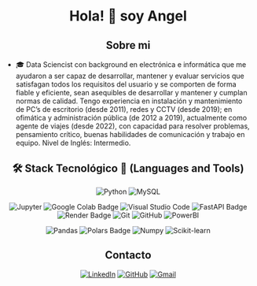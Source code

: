 <div align="center">
  <h1>Hola! 👋 soy Angel</h1>
</div>
<div align="center">
<h2>Sobre mi</h2> 
</div>

- 🎓 Data Sciencist con background en electrónica e informática que me ayudaron a ser capaz de desarrollar, mantener y evaluar servicios que satisfagan todos los requisitos del usuario y se comporten de forma fiable y eficiente, sean asequibles de desarrollar y mantener y cumplan normas de calidad. Tengo experiencia en instalación y mantenimiento de PC’s de escritorio (desde 2011), redes y CCTV (desde 2019); en ofimática y administración pública (de 2012 a 2019), actualmente como agente de viajes (desde 2022), con capacidad para resolver problemas, pensamiento crítico, buenas habilidades de comunicación y trabajo en equipo. Nivel de Inglés: Intermedio.

<div align="center">
<h2> 🛠 Stack Tecnológico 💼 (Languages and Tools)</h2>

![Python](https://img.shields.io/badge/Python-3776AB?style=flat&logo=python&logoColor=white)
![MySQL](https://img.shields.io/badge/MySQL-4479A1?style=flat-square&logo=MySQL&logoColor=white)

![Jupyter](https://img.shields.io/badge/Jupyter-F37626?style=flat-square&logo=Jupyter&logoColor=white)
![Google Colab Badge](https://img.shields.io/badge/Google%20Colab-F9AB00?logo=googlecolab&logoColor=fff&style=flat)
![Visual Studio Code](https://img.shields.io/badge/Visual%20Studio%20Code-007ACC?style=flat-square&logo=visual-studio-code&logoColor=white)
![FastAPI Badge](https://img.shields.io/badge/FastAPI-009688?logo=fastapi&logoColor=fff&style=flat)
![Render Badge](https://img.shields.io/badge/Render-46E3B7?logo=render&logoColor=000&style=flat)
![Git](https://img.shields.io/badge/Git-F05032?style=flat-square&logo=git&logoColor=white)
![GitHub](https://img.shields.io/badge/GitHub-181717?style=flat-square&logo=github&logoColor=white)
![PowerBI](https://img.shields.io/badge/PowerBI-F2C811?style=flat-square&logo=PowerBI&logoColor=white)

![Pandas](https://img.shields.io/badge/Pandas-150458?style=flat-square&logo=pandas&logoColor=white)
![Polars Badge](https://img.shields.io/badge/Polars-CD792C?logo=polars&logoColor=fff&style=flat)
![Numpy](https://img.shields.io/badge/Numpy-013243?style=flat-square&logo=Numpy&logoColor=white)
![Scikit-learn](https://img.shields.io/badge/ScikitLearn-F7931E?style=flat-square&logo=Scikit-learn&logoColor=white)

</div>
<div align="center">
<h2> Contacto</h2>

[![LinkedIn](https://img.shields.io/badge/linkedin-%231DA1F2.svg?style=for-the-badge&logo=linkedin&logoColor=white)](https://www.linkedin.com/in/angelprieto92/)
[![GitHub](https://img.shields.io/badge/github-%2300acee.svg?color=181717&style=for-the-badge&logo=github&logoColor=white)](https://github.com/PrietoPy)
[![Gmail](https://img.shields.io/badge/gmail-%2300acee.svg?color=EA4335&style=for-the-badge&logo=gmail&logoColor=white)](mailto:angelprieto92@gmail.com)
